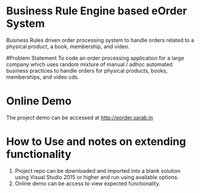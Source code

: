 # Business Rule Engine based eOrder System
 Business Rules driven order processing system to handle orders related to a physical product, a book, membership, and video.

#Problem Statement
To code an order processing application for a large company which uses random mixture of manual / adhoc automated business practices to handle orders for physical products, books, memberships, and video cds.

# Online Demo
 The project demo can be accessed at http://eorder.sarab.in

# How to Use and notes on extending functionality
1. Project repo can be downloaded and imported into a blank solution using Visual Studio 2015 or higher and run using available options.
2. Online demo can be access to view expected functionality.


